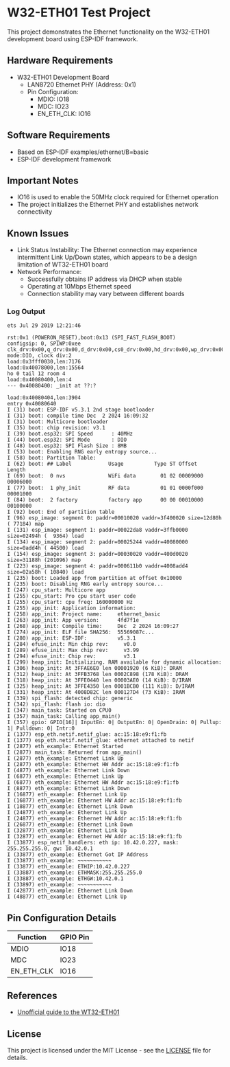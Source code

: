 # W32-ETH01 Test Project

This project demonstrates the Ethernet functionality on the W32-ETH01 development board using ESP-IDF framework.

## Hardware Requirements

- W32-ETH01 Development Board
  - LAN8720 Ethernet PHY (Address: 0x1)
  - Pin Configuration:
    - MDIO: IO18
    - MDC: IO23
    - EN_ETH_CLK: IO16

## Software Requirements

- Based on ESP-IDF examples/ethernet/B=basic
- ESP-IDF development framework

## Important Notes

- IO16 is used to enable the 50MHz clock required for Ethernet operation
- The project initializes the Ethernet PHY and establishes network connectivity

## Known Issues

- Link Status Instability: The Ethernet connection may experience intermittent Link Up/Down states, which appears to be a design limitation of WT32-ETH01 board
- Network Performance:
  - Successfully obtains IP address via DHCP when stable
  - Operating at 10Mbps Ethernet speed
  - Connection stability may vary between different boards

### Log Output
```
ets Jul 29 2019 12:21:46

rst:0x1 (POWERON_RESET),boot:0x13 (SPI_FAST_FLASH_BOOT)
configsip: 0, SPIWP:0xee
clk_drv:0x00,q_drv:0x00,d_drv:0x00,cs0_drv:0x00,hd_drv:0x00,wp_drv:0x00
mode:DIO, clock div:2
load:0x3fff0030,len:7176
load:0x40078000,len:15564
ho 0 tail 12 room 4
load:0x40080400,len:4
--- 0x40080400: _init at ??:?

load:0x40080404,len:3904
entry 0x40080640
I (31) boot: ESP-IDF v5.3.1 2nd stage bootloader
I (31) boot: compile time Dec  2 2024 16:09:32
I (31) boot: Multicore bootloader
I (35) boot: chip revision: v3.1
I (39) boot.esp32: SPI Speed      : 40MHz
I (44) boot.esp32: SPI Mode       : DIO
I (48) boot.esp32: SPI Flash Size : 8MB
I (53) boot: Enabling RNG early entropy source...
I (58) boot: Partition Table:
I (62) boot: ## Label            Usage          Type ST Offset   Length
I (69) boot:  0 nvs              WiFi data        01 02 00009000 00006000
I (77) boot:  1 phy_init         RF data          01 01 0000f000 00001000
I (84) boot:  2 factory          factory app      00 00 00010000 00100000
I (92) boot: End of partition table
I (96) esp_image: segment 0: paddr=00010020 vaddr=3f400020 size=12d80h ( 77184) map
I (131) esp_image: segment 1: paddr=00022da8 vaddr=3ffb0000 size=02494h (  9364) load
I (134) esp_image: segment 2: paddr=00025244 vaddr=40080000 size=0add4h ( 44500) load
I (154) esp_image: segment 3: paddr=00030020 vaddr=400d0020 size=31188h (201096) map
I (223) esp_image: segment 4: paddr=000611b0 vaddr=4008add4 size=02a58h ( 10840) load
I (235) boot: Loaded app from partition at offset 0x10000
I (235) boot: Disabling RNG early entropy source...
I (247) cpu_start: Multicore app
I (255) cpu_start: Pro cpu start user code
I (255) cpu_start: cpu freq: 160000000 Hz
I (255) app_init: Application information:
I (258) app_init: Project name:     ethernet_basic
I (263) app_init: App version:      4fd7f1e
I (268) app_init: Compile time:     Dec  2 2024 16:09:27
I (274) app_init: ELF file SHA256:  55569087c...
I (280) app_init: ESP-IDF:          v5.3.1
I (284) efuse_init: Min chip rev:     v0.0
I (289) efuse_init: Max chip rev:     v3.99
I (294) efuse_init: Chip rev:         v3.1
I (299) heap_init: Initializing. RAM available for dynamic allocation:
I (306) heap_init: At 3FFAE6E0 len 00001920 (6 KiB): DRAM
I (312) heap_init: At 3FFB3768 len 0002C898 (178 KiB): DRAM
I (318) heap_init: At 3FFE0440 len 00003AE0 (14 KiB): D/IRAM
I (325) heap_init: At 3FFE4350 len 0001BCB0 (111 KiB): D/IRAM
I (331) heap_init: At 4008D82C len 000127D4 (73 KiB): IRAM
I (339) spi_flash: detected chip: generic
I (342) spi_flash: flash io: dio
I (347) main_task: Started on CPU0
I (357) main_task: Calling app_main()
I (357) gpio: GPIO[16]| InputEn: 0| OutputEn: 0| OpenDrain: 0| Pullup: 1| Pulldown: 0| Intr:0
I (1377) esp_eth.netif.netif_glue: ac:15:18:e9:f1:fb
I (1377) esp_eth.netif.netif_glue: ethernet attached to netif
I (2877) eth_example: Ethernet Started
I (2877) main_task: Returned from app_main()
I (2877) eth_example: Ethernet Link Up
I (2877) eth_example: Ethernet HW Addr ac:15:18:e9:f1:fb
I (4877) eth_example: Ethernet Link Down
I (6877) eth_example: Ethernet Link Up
I (6877) eth_example: Ethernet HW Addr ac:15:18:e9:f1:fb
I (8877) eth_example: Ethernet Link Down
I (16877) eth_example: Ethernet Link Up
I (16877) eth_example: Ethernet HW Addr ac:15:18:e9:f1:fb
I (18877) eth_example: Ethernet Link Down
I (24877) eth_example: Ethernet Link Up
I (24877) eth_example: Ethernet HW Addr ac:15:18:e9:f1:fb
I (26877) eth_example: Ethernet Link Down
I (32877) eth_example: Ethernet Link Up
I (32877) eth_example: Ethernet HW Addr ac:15:18:e9:f1:fb
I (33877) esp_netif_handlers: eth ip: 10.42.0.227, mask: 255.255.255.0, gw: 10.42.0.1
I (33877) eth_example: Ethernet Got IP Address
I (33877) eth_example: ~~~~~~~~~~~
I (33877) eth_example: ETHIP:10.42.0.227
I (33887) eth_example: ETHMASK:255.255.255.0
I (33887) eth_example: ETHGW:10.42.0.1
I (33897) eth_example: ~~~~~~~~~~~
I (42877) eth_example: Ethernet Link Down
I (48877) eth_example: Ethernet Link Up
```

## Pin Configuration Details

| Function    | GPIO Pin |
|------------|----------|
| MDIO       | IO18     |
| MDC        | IO23     |
| EN_ETH_CLK | IO16     |

## References

- [Unofficial guide to the WT32-ETH01](https://github.com/egnor/wt32-eth01)

## License

This project is licensed under the MIT License - see the [LICENSE](LICENSE) file for details.

